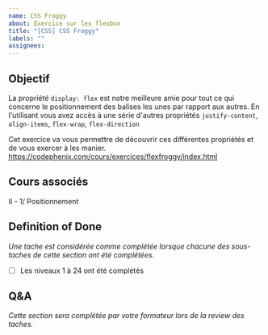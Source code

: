 ```yaml
---
name: CSS Froggy
about: Exercice sur les flexbox
title: "[CSS] CSS Froggy"
labels: ""
assignees:
---
```


## Objectif

La propriété `display: flex` est notre meilleure amie pour tout ce qui concerne le positionnement des balises
les unes par rapport aux autres. En l'utilisant vous avez accès à une série d'autres propriétés `justify-content`,
`align-items`, `flex-wrap`, `flex-direction`

Cet exercice va vous permettre de découvrir ces différentes propriétés et de vous exercer à les manier.
https://codephenix.com/cours/exercices/flexfroggy/index.html

## Cours associés

II - 1/ Positionnement

## Definition of Done

_Une tache est considérée comme complétée lorsque chacune des sous-taches de cette section ont été complétées._

- [ ] Les niveaux 1 à 24 ont été complétés

## Q&A

_Cette section sera complétée par votre formateur lors de la review des taches._